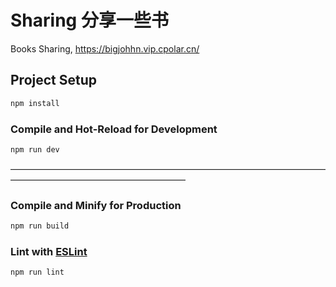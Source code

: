 # Sharing 分享一些书

Books Sharing, https://bigjohhn.vip.cpolar.cn/

## Project Setup

```sh
npm install
```

### Compile and Hot-Reload for Development

```sh
npm run dev
```

————————————————————————————————————————————————————————

### Compile and Minify for Production

```sh
npm run build
```

### Lint with [ESLint](https://eslint.org/)

```sh
npm run lint
```
